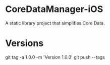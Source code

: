 # CoreDataManager-iOS

A static library project that simplifies Core Data.

# Versions

git tag -a 1.0.0 -m 'Version 1.0.0'
git push --tags
